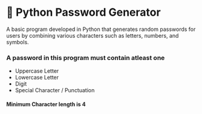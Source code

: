 # 🔐 Python Password Generator
A basic program developed in Python that generates random passwords for users by combining various characters such as letters, numbers, and symbols.

### A password in this program must contain atleast one
- Uppercase Letter
- Lowercase Letter
- Digit
- Special Character / Punctuation

#### Minimum Character length is 4

